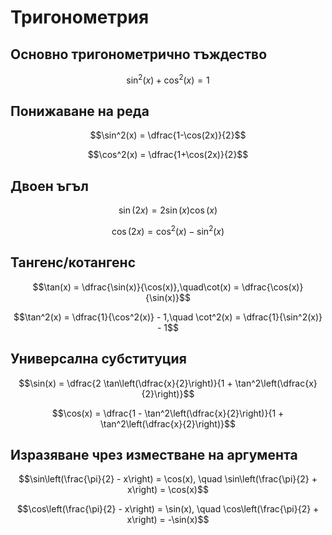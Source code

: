 # Тригонометрия

## Основно тригонометрично тъждество

$$\sin^2(x) + \cos^2(x) = 1$$

## Понижаване на реда

$$\sin^2(x) = \dfrac{1-\cos(2x)}{2}$$

$$\cos^2(x) = \dfrac{1+\cos(2x)}{2}$$

## Двоен ъгъл

$$\sin(2x) = 2\sin(x)\cos(x)$$

$$\cos(2x) = \cos^2(x) - \sin^2(x)$$

## Тангенс/котангенс

$$\tan(x) = \dfrac{\sin(x)}{\cos(x)},\quad\cot(x) = \dfrac{\cos(x)}{\sin(x)}$$

$$\tan^2(x) = \dfrac{1}{\cos^2(x)} - 1,\quad \cot^2(x) = \dfrac{1}{\sin^2(x)} - 1$$

## Универсална субституция

$$\sin(x) = \dfrac{2 \tan\left(\dfrac{x}{2}\right)}{1 + \tan^2\left(\dfrac{x}{2}\right)}$$

$$\cos(x) = \dfrac{1 - \tan^2\left(\dfrac{x}{2}\right)}{1 + \tan^2\left(\dfrac{x}{2}\right)}$$

## Изразяване чрез изместване на аргумента

$$\sin\left(\frac{\pi}{2} - x\right) = \cos(x), \quad \sin\left(\frac{\pi}{2} + x\right) = \cos(x)$$

$$\cos\left(\frac{\pi}{2} - x\right) = \sin(x), \quad \cos\left(\frac{\pi}{2} + x\right) = -\sin(x)$$
